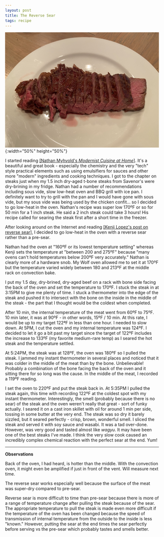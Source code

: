 ```yaml
---
layout: post
title: The Reverse Sear
tags: recipe
---
```

![Reverse Sear Steak](/images/reverse-sear-steak.jpeg){:width="50%" height="50%"}

I started reading [[Nathan Myhvold's *Modernist Cuisine at Home*]](https://modernistcuisine.com/). It's a beautiful and great book - especially the chemistry and the very "tech" style practical elements such as using emulsifiers for sauces and other more "modern" ingredients and cooking techniques. I got to the chapter on steaks just when my 1.5 inch dry-aged t-bone steaks from Savenor's were dry-brining in my fridge. Nathan had a number of recommendations including sous vide, slow low-heat oven and BBQ grill with ice pan. I definitely want to try to grill with the pan and I would have gone with sous vide, but my sous vide was being used by the chicken confit... so I decided to go low-heat in the oven. Nathan's recipe was super low 170ºF or so for 50 min for a 1 inch steak. He said a 2 inch steak could take 3 hours! His recipe called for searing the steak first after a short time in the freezer.

After looking around on the Internet and reading [[Kenji Lopez's post on reverse sear]](https://www.seriouseats.com/2017/03/how-to-reverse-sear-best-way-to-cook-steak.html), I decided to go low-heat in the oven with a reverse sear rather than a pre-sear.

Nathan had the oven at "160ºF or its lowest temperature setting" whereas Kenji sets the temperature at "between 200 and 275ºF" because "many ovens can't hold temperatures below 200ºF very accurately." Nathan is clearly more of a hardware snob. My Wolf oven allowed me to set it at 170ºF but the temperature varied widely between 180 and 213ºF at the middle rack on convection bake.

I put my 1.5 day, dry-brined, dry-aged beef on a rack with bone side facing the back of the oven and set the temperature to 170ºF. I stuck the steak in at 3:15PM to give me plenty of time. I stuck a thermometer into the edge of the steak and pushed it to intersect with the bone on the inside in the middle of the steak - the part that I thought would be the coldest when completed.

After 10 min, the internal temperature of the meat went from 60ºF to 75ºF. 10 min later, it was at 90ºF - in other words, 15ºF / 10 min. At this rate, I would be up to my target 122ªF in less than one hour. I needed to slow down. At 5PM, I cut the oven and my internal temperature was 124ºF. I decided to let it go a bit past my target since the target of 122ºF includes the increase to 133ºF (my favorite medium-rare temp) as I seared the hot steak and the temperature settled.

At 5:24PM, the steak was at 128ºF, the oven was 180ºF so I pulled the steak. I jammed my instant thermometer in several places and noticed that it was colder in the middle of the meat than by the bone. Unbelievable! Probably a combination of the bone facing the back of the oven and it sitting there for so long was the cause. In the middle of the meat, I recorded a 119ºF reading.

I set the oven to 220ºF and put the steak back in. At 5:35PM I pulled the steak again, this time with recording 122ºF at the coldest spot with my instant thermometer. Interestingly, the smell (probably because there is no sear) of the steak and the oven weren't really that great - sort of funky actually. I seared it on a cast iron skillet with oil for around 1 min per side, tossing in some butter at the very end. The steak was so dry it barely sizzled, but it seared perfectly - crisp, brown, wonderful smell. I sliced the steak and served it with soy sauce and wasabi. It was a tad over-done. However, was very good and tasted almost like *wagyu*. It may have been one of the best steaks I've made. I think the very slow cook caused an incredibly complex chemical reaction with the perfect sear at the end. Yum!

---
**Observations**

Back of the oven, I had heard, is hotter than the middle. With the convection oven, it might even be amplified if just in front of the vent. Will measure next time.

The reverse sear works especially well because the surface of the meat was super-dry compared to pre-sear.

Reverse sear is more difficult to time than pre-sear because there is more of a range of temperature change after pulling the steak because of the sear. The appropriate temperature to pull the steak is made even more difficult if the temperature of the oven has been changed because the speed of transmission of internal temperature from the outside to the inside is less "known." However, putting the sear at the end times the sear perfectly before serving vs the pre-sear which probably tastes and smells better.